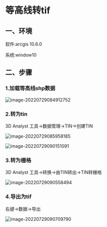 # 等高线转tif

## 一、环境

软件:arcgis 10.6.0

系统:window10

## 二、步骤

### 1.加载等高线shp数据

![image-20220729084912752](https://pzy-images.oss-cn-hangzhou.aliyuncs.com/img/202207290849876.png)

### 2.转为tin

3D Analyst 工具->数据管理->TIN->创建TIN

![image-20220729085958185](https://pzy-images.oss-cn-hangzhou.aliyuncs.com/img/202207290900388.png)

![image-20220729090151091](https://pzy-images.oss-cn-hangzhou.aliyuncs.com/img/202207290901221.png)



### 3.转为栅格

3D Analyst 工具->转换->由TIN转出->TIN转栅格

![image-20220729090558494](https://pzy-images.oss-cn-hangzhou.aliyuncs.com/img/202207290905525.png)

### 4.导出为tif

右键->数据->导出

![image-20220729090709790](https://pzy-images.oss-cn-hangzhou.aliyuncs.com/img/202207290907842.png)
